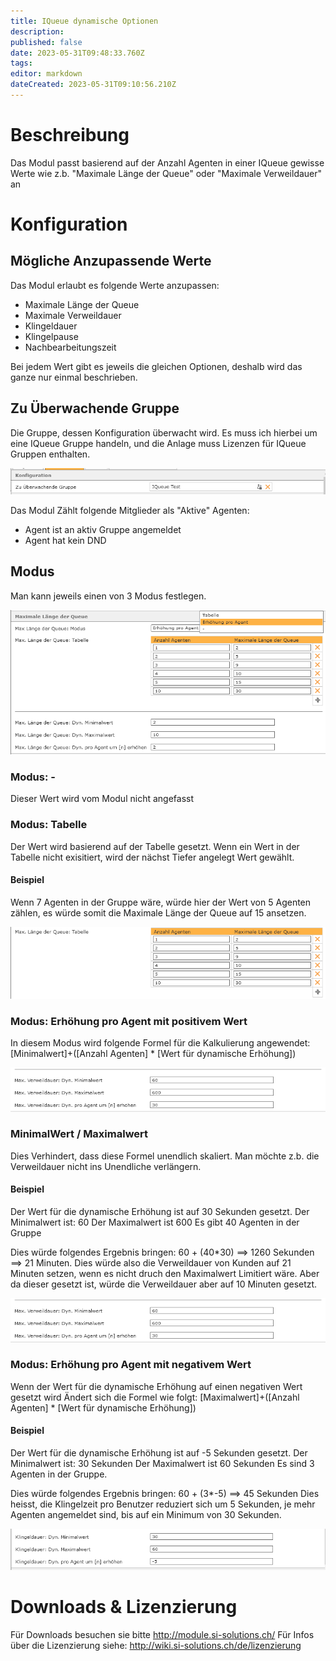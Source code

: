 ```yaml
---
title: IQueue dynamische Optionen
description: 
published: false
date: 2023-05-31T09:48:33.760Z
tags: 
editor: markdown
dateCreated: 2023-05-31T09:10:56.210Z
---
```


# Beschreibung
Das Modul passt basierend auf der Anzahl Agenten in einer IQueue gewisse Werte wie z.b. "Maximale Länge der Queue" oder "Maximale Verweildauer" an

# Konfiguration

## Mögliche Anzupassende Werte
Das Modul erlaubt es folgende Werte anzupassen:

- Maximale Länge der Queue
- Maximale Verweildauer
- Klingeldauer
- Klingelpause
- Nachbearbeitungszeit

Bei jedem Wert gibt es jeweils die gleichen Optionen, deshalb wird das ganze nur einmal beschrieben.

## Zu Überwachende Gruppe

Die Gruppe, dessen Konfiguration überwacht wird. Es muss ich hierbei um eine IQueue Gruppe handeln, und die Anlage muss Lizenzen für IQueue Gruppen enthalten.

![1.PNG](/uploads/dynamic-iqueue-config/1.PNG)


Das Modul Zählt folgende Mitglieder als "Aktive" Agenten:

- Agent ist an aktiv Gruppe angemeldet
- Agent hat kein DND

## Modus

Man kann jeweils einen von 3 Modus festlegen.

![2.PNG](/uploads/dynamic-iqueue-config/2.PNG)


### Modus: -
Dieser Wert wird vom Modul nicht angefasst

### Modus: Tabelle
Der Wert wird basierend auf der Tabelle gesetzt.
Wenn ein Wert in der Tabelle nicht exisitiert, wird der nächst Tiefer angelegt Wert gewählt.

#### Beispiel

Wenn 7 Agenten in der Gruppe wäre, würde hier der Wert von 5 Agenten zählen, es würde somit die Maximale Länge der Queue auf 15 ansetzen.

![3.PNG](/uploads/dynamic-iqueue-config/3.PNG)

### Modus: Erhöhung pro Agent mit positivem Wert

In diesem Modus wird folgende Formel für die Kalkulierung angewendet:
\[Minimalwert\]+(\[Anzahl Agenten\] \* \[Wert für dynamische Erhöhung\])

![4.PNG](/uploads/dynamic-iqueue-config/4.PNG)

### MinimalWert / Maximalwert
Dies Verhindert, dass diese Formel unendlich skaliert.
Man möchte z.b. die Verweildauer nicht ins Unendliche verlängern.

#### Beispiel
Der Wert für die dynamische Erhöhung ist auf 30 Sekunden gesetzt. 
Der Minimalwert ist: 60
Der Maximalwert ist 600
Es gibt 40 Agenten in der Gruppe

Dies würde folgendes Ergebnis bringen: 60 + (40\*30) ==> 1260 Sekunden ==> 21 Minuten.
Dies würde also die Verweildauer von Kunden auf 21 Minuten setzen, wenn es nicht druch den Maximalwert Limitiert wäre. Aber da dieser gesetzt ist, würde die Verweildauer aber auf 10 Minuten gesetzt.

![4.PNG](/uploads/dynamic-iqueue-config/4.PNG)

### Modus: Erhöhung pro Agent mit negativem Wert
Wenn der Wert für die dynamische Erhöhung auf einen negativen Wert gesetzt wird Ändert sich die Formel wie folgt:
\[Maximalwert\]+(\[Anzahl Agenten\] \* \[Wert für dynamische Erhöhung\])

#### Beispiel
Der Wert für die dynamische Erhöhung ist auf -5 Sekunden gesetzt. 
Der Minimalwert ist: 30 Sekunden
Der Maximalwert ist 60 Sekunden
Es sind 3 Agenten in der Gruppe.

Dies würde folgendes Ergebnis bringen: 60 + (3\*-5) ==> 45 Sekunden
Dies heisst, die Klingelzeit pro Benutzer reduziert sich um 5 Sekunden, je mehr Agenten angemeldet sind, bis auf ein Minimum von 30 Sekunden.

![5.PNG](/uploads/dynamic-iqueue-config/5.PNG)


# Downloads & Lizenzierung
Für Downloads besuchen sie bitte http://module.si-solutions.ch/
Für Infos über die Lizenzierung siehe: http://wiki.si-solutions.ch/de/lizenzierung